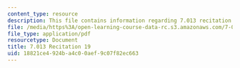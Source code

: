 ```yaml
---
content_type: resource
description: This file contains information regarding 7.013 recitation 19.
file: /media/https%3A/open-learning-course-data-rc.s3.amazonaws.com/7-013-introductory-biology-spring-2013/18821ce4924ba4c00aef9c07f82ec663_MIT7_013S12_Recitation_19.pdf
file_type: application/pdf
resourcetype: Document
title: 7.013 Recitation 19
uid: 18821ce4-924b-a4c0-0aef-9c07f82ec663
---
```

